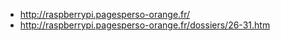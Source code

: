 - http://raspberrypi.pagesperso-orange.fr/
- http://raspberrypi.pagesperso-orange.fr/dossiers/26-31.htm
